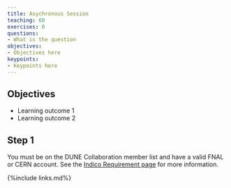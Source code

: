```yaml
---
title: Asychronous Session
teaching: 60
exercises: 0
questions:
- What is the question
objectives:  
- Objectives here
keypoints:
- Keypoints here
---
```

## Objectives

- Learning outcome 1
- Learning outcome 2


## Step 1

You must be on the DUNE Collaboration member list and have a valid FNAL or CERN account. See the [Indico Requirement page](https://indico.fnal.gov/event/48756/page/2790-requirements) for more information.

{%include links.md%} 

